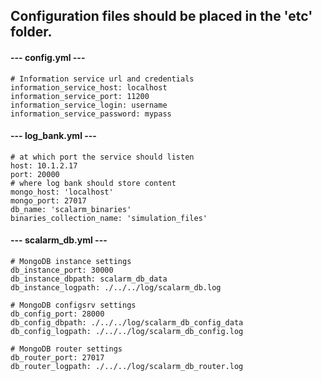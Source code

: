 ## Configuration files should be placed in the 'etc' folder.

#### --- config.yml ---
    # Information service url and credentials
    information_service_host: localhost
    information_service_port: 11200
    information_service_login: username
    information_service_password: mypass

#### --- log_bank.yml ---
    # at which port the service should listen
    host: 10.1.2.17
    port: 20000
    # where log bank should store content
    mongo_host: 'localhost'
    mongo_port: 27017
    db_name: 'scalarm_binaries'
    binaries_collection_name: 'simulation_files'

#### --- scalarm_db.yml ---
    # MongoDB instance settings
    db_instance_port: 30000
    db_instance_dbpath: scalarm_db_data
    db_instance_logpath: ./../../log/scalarm_db.log

    # MongoDB configsrv settings
    db_config_port: 28000
    db_config_dbpath: ./../../log/scalarm_db_config_data
    db_config_logpath: ./../../log/scalarm_db_config.log

    # MongoDB router settings
    db_router_port: 27017
    db_router_logpath: ./../../log/scalarm_db_router.log



